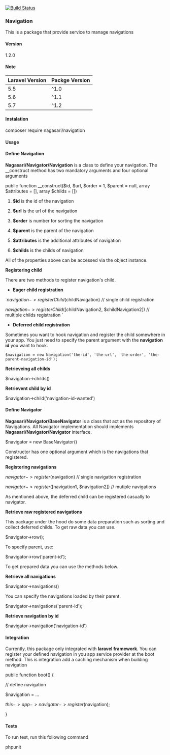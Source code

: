 [![Build Status](https://travis-ci.org/nagasari/navigator.svg?branch=master)](https://travis-ci.org/nagasari/navigator)

### **Navigation**

  

This is a package that provide service to manage navigations

  

#### **Version**

  

1.2.0

  

#### **Note**

  

| Laravel Version | Packge Version |
|-----------------|----------------|
| 5.5 | ^1.0 |
| 5.6 | ^1.1 |
| 5.7 | ^1.2 |

  

#### **Instalation**

  

composer require nagasari/navigation

  

#### **Usage**

#### **Define Navigation**

**Nagasari/Navigator/Navigation** is a class to define your navigation. The __construct method has two mandatory arguments and four optional arguments

  

public function __construct($id, $url, $order = 1, $parent = null, array $attributes = [], array $childs = [])

  

1.  **$id** is the id of the navigation

2.  **$url** is the url of the navigation

3.  **$order** is number for sorting the navigation

4.  **$parent** is the parent of the navigation

5.  **$attributes** is the additional attributes of navigation

6.  **$childs** is the childs of navigation

  

All of the properties above can be accessed via the object instance.

  

**Registering child**

There are two methods to register navigation's child.

  

-  **Eager child registration**

`$navigation->registerChild($childNavigation) // single child registration

$navigation->registerChild([$childNavigation2, $childNavigation2]) // multiple childs registration `

-  **Deferred child registration**

Sometimes you want to hook navigation and register the child somewhere in your app. You just need to specify the parent argument with the **navigation id** you want to hook.

  

`$navigation = new Navigation('the-id', 'the-url', 'the-order', 'the-parent-navigation-id');`

  

**Retrieveing all childs**

  

$navigation->childs()

  

**Retrievent child by id**

  

$navigation->child('navigation-id-wanted')

#### **Define Navigator**

**Nagasari/Navigator/BaseNavigator** is a class that act as the repository of Navigations. All Navigator implementation should implements **Nagasari/Navigator/Navigator** interface.

  

$navigator = new BaseNavigator()

Constructor has one optional argument which is the navigations that registered.

  

**Registering navigations**

  

$navigator->register($navigation) // single navigation registration

$navigator->register([$navigation1, $navigation2]) // mutiple navigations

  

As mentioned above, the deferred child can be registered casually to navigator.

  

**Retrieve raw registered navigations**

  

This package under the hood do some data preparation such as sorting and collect deferred childs. To get raw data you can use.

  

$navigator->row();

  

To specify parent, use:

$navigator->row('parent-id');

  

To get prepared data you can use the methods below.

  

**Retrieve all navigations**

  

$navigator->navigations()

  

You can specify the navigations loaded by their parent.

$navigator->navigations('parent-id');

  

**Retrieve navigation by id**

  

$navigator->navigation('navigation-id')

  

#### **Integration**

  

Currently, this package only integrated with **laravel framework**. You can register your defined navigation in you app service provider at the boot method. This is integration add a caching mechanism when building navigation

  

public function boot() {

// define navigation

$navigation = ...

  

$this->app->navigator->register($navigation);

}

  

#### **Tests**

To run test, run this following command

  

phpunit